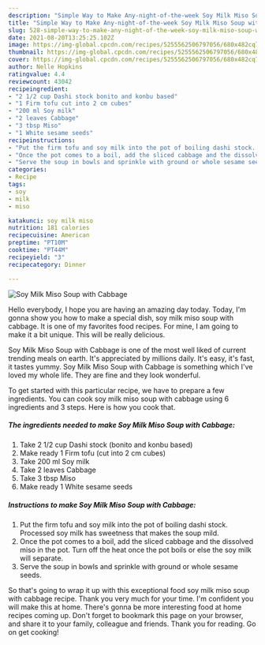 ```yaml
---
description: "Simple Way to Make Any-night-of-the-week Soy Milk Miso Soup with Cabbage"
title: "Simple Way to Make Any-night-of-the-week Soy Milk Miso Soup with Cabbage"
slug: 528-simple-way-to-make-any-night-of-the-week-soy-milk-miso-soup-with-cabbage
date: 2021-08-20T13:25:25.102Z
image: https://img-global.cpcdn.com/recipes/5255562506797056/680x482cq70/soy-milk-miso-soup-with-cabbage-recipe-main-photo.jpg
thumbnail: https://img-global.cpcdn.com/recipes/5255562506797056/680x482cq70/soy-milk-miso-soup-with-cabbage-recipe-main-photo.jpg
cover: https://img-global.cpcdn.com/recipes/5255562506797056/680x482cq70/soy-milk-miso-soup-with-cabbage-recipe-main-photo.jpg
author: Nelle Hopkins
ratingvalue: 4.4
reviewcount: 43042
recipeingredient:
- "2 1/2 cup Dashi stock bonito and konbu based"
- "1 Firm tofu cut into 2 cm cubes"
- "200 ml Soy milk"
- "2 leaves Cabbage"
- "3 tbsp Miso"
- "1 White sesame seeds"
recipeinstructions:
- "Put the firm tofu and soy milk into the pot of boiling dashi stock. Processed soy milk has sweetness that makes the soup mild."
- "Once the pot comes to a boil, add the sliced cabbage and the dissolved miso in the pot. Turn off the heat once the pot boils or else the soy milk will separate."
- "Serve the soup in bowls and sprinkle with ground or whole sesame seeds."
categories:
- Recipe
tags:
- soy
- milk
- miso

katakunci: soy milk miso 
nutrition: 181 calories
recipecuisine: American
preptime: "PT10M"
cooktime: "PT44M"
recipeyield: "3"
recipecategory: Dinner

---
```



![Soy Milk Miso Soup with Cabbage](https://img-global.cpcdn.com/recipes/5255562506797056/680x482cq70/soy-milk-miso-soup-with-cabbage-recipe-main-photo.jpg)

Hello everybody, I hope you are having an amazing day today. Today, I'm gonna show you how to make a special dish, soy milk miso soup with cabbage. It is one of my favorites food recipes. For mine, I am going to make it a bit unique. This will be really delicious.



Soy Milk Miso Soup with Cabbage is one of the most well liked of current trending meals on earth. It's appreciated by millions daily. It's easy, it's fast, it tastes yummy. Soy Milk Miso Soup with Cabbage is something which I've loved my whole life. They are fine and they look wonderful.


To get started with this particular recipe, we have to prepare a few ingredients. You can cook soy milk miso soup with cabbage using 6 ingredients and 3 steps. Here is how you cook that.

<!--inarticleads1-->

##### The ingredients needed to make Soy Milk Miso Soup with Cabbage:

1. Take 2 1/2 cup Dashi stock (bonito and konbu based)
1. Make ready 1 Firm tofu (cut into 2 cm cubes)
1. Take 200 ml Soy milk
1. Take 2 leaves Cabbage
1. Take 3 tbsp Miso
1. Make ready 1 White sesame seeds




<!--inarticleads2-->

##### Instructions to make Soy Milk Miso Soup with Cabbage:

1. Put the firm tofu and soy milk into the pot of boiling dashi stock. Processed soy milk has sweetness that makes the soup mild.
1. Once the pot comes to a boil, add the sliced cabbage and the dissolved miso in the pot. Turn off the heat once the pot boils or else the soy milk will separate.
1. Serve the soup in bowls and sprinkle with ground or whole sesame seeds.




So that's going to wrap it up with this exceptional food soy milk miso soup with cabbage recipe. Thank you very much for your time. I'm confident you will make this at home. There's gonna be more interesting food at home recipes coming up. Don't forget to bookmark this page on your browser, and share it to your family, colleague and friends. Thank you for reading. Go on get cooking!
